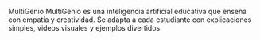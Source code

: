 MultiGenio
MultiGenio es una inteligencia artificial educativa que enseña con empatía y creatividad. Se adapta a cada estudiante con explicaciones simples, videos visuales y ejemplos divertidos
